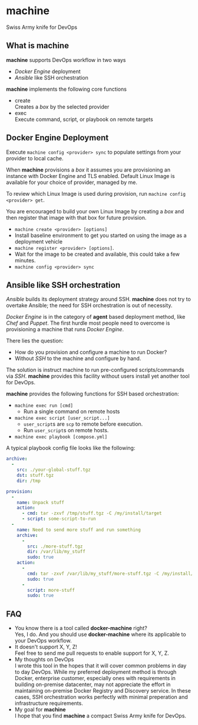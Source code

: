 # machine
Swiss Army knife for DevOps

## What is machine
**machine** supports DevOps workflow in two ways
- *Docker Engine* deployment
- *Ansible* like SSH orchestration

**machine** implements the following core functions
- create  
    Creates a *box* by the selected provider
- exec  
    Execute command, script, or playbook on remote targets

## Docker Engine Deployment
Execute `machine config <provider> sync` to populate settings from your
provider to local cache.

When **machine** provisions a *box* it assumes you are provisioning an instance
with Docker Engine and TLS enabled.  Default Linux Image is available for
your choice of provider, managed by me.

To review which Linux Image is used during provision, run
`machine config <provider> get`.

You are encouraged to build your own Linux Image by creating a *box* and then
register that image with that box for future provision.
- `machine create <provider> [options]`
- Install baseline environment to get you started on using the image as a
  deployment vehicle
- `machine register <provider> [options]`.
- Wait for the image to be created and available, this could take a few
  minutes.
- `machine config <provider> sync`

## Ansible like SSH orchestration
*Ansible* builds its deployment strategy around SSH.  **machine** does not
try to overtake Ansible; the need for  SSH orchestration is out of necessity.

*Docker Engine* is in the category of **agent** based deployment method, like
*Chef* and *Puppet*.  The first hurdle most people need to overcome is
provisioning a machine that runs *Docker Engine*.

There lies the question:
- How do you provision and configure a machine to run Docker?
- Without *SSH* to the machine and configure by hand.

The solution is instruct machine to run pre-configured scripts/commands via
*SSH*. **machine** provides this facility without users install yet another
tool for DevOps.

**machine** provides the following functions for SSH based orchestration:
- `machine exec run [cmd]`
  - Run a single command on remote hosts
- `machine exec script [user_script...]`
  - `user_script`s are `scp` to remote before execution.
  - Run `user_script`s on remote hosts.
- `machine exec playbook [compose.yml]`

A typical playbook config file looks like the following:
```yaml
archive:
  - 
    src: ./your-global-stuff.tgz
    dst: stuff.tgz
    dir: /tmp

provision:
  - 
    name: Unpack stuff
    action:
      - cmd: tar -zxvf /tmp/stuff.tgz -C /my/install/target
      - script: some-script-to-run
  - 
    name: Need to send more stuff and run something
    archive:
      - 
        src: ./more-stuff.tgz
        dir: /var/lib/my_stuff
        sudo: true
    action:
      - 
        cmd: tar -zxvf /var/lib/my_stuff/more-stuff.tgz -C /my/install/target
        sudo: true
      - 
        script: more-stuff
        sudo: true
```

## FAQ
- You know there is a tool called **docker-machine** right?  
    Yes, I do.  And you should use **docker-machine** where its applicable to
your DevOps workflow.
- It doesn't support X, Y, Z!  
    Feel free to send me pull requests to enable support for X, Y, Z.
- My thoughts on DevOps  
    I wrote this tool in the hopes that it will cover common problems in day to
day DevOps.  While my preferred deployment method is through Docker, enterprise
customer, especially ones with requirements in building on-premise datacenter,
may not appreciate the effort in maintaining on-premise Docker Registry and
Discovery service.  In these cases, SSH orchestration works perfectly with
minimal preperation and infrastructure requirements.
- My goal for **machine**  
    I hope that you find **machine** a compact Swiss Army knife for DevOps.
